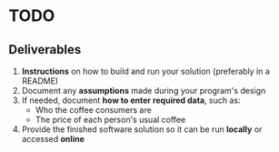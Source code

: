 # TODO

## Deliverables

1. **Instructions** on how to build and run your solution (preferably in a README)
2. Document any **assumptions** made during your program's design
3. If needed, document **how to enter required data**, such as:
   - Who the coffee consumers are
   - The price of each person's usual coffee
4. Provide the finished software solution so it can be run **locally** or accessed **online**

